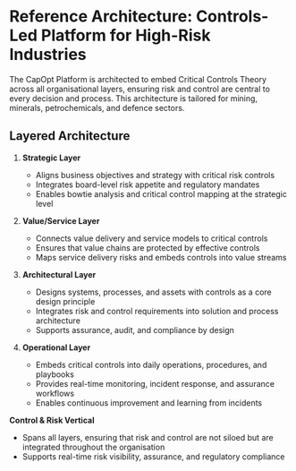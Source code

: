 # Reference Architecture: Controls-Led Platform for High-Risk Industries

The CapOpt Platform is architected to embed Critical Controls Theory across all organisational layers, ensuring risk and control are central to every decision and process. This architecture is tailored for mining, minerals, petrochemicals, and defence sectors.

## Layered Architecture

1. **Strategic Layer**
   - Aligns business objectives and strategy with critical risk controls
   - Integrates board-level risk appetite and regulatory mandates
   - Enables bowtie analysis and critical control mapping at the strategic level

2. **Value/Service Layer**
   - Connects value delivery and service models to critical controls
   - Ensures that value chains are protected by effective controls
   - Maps service delivery risks and embeds controls into value streams

3. **Architectural Layer**
   - Designs systems, processes, and assets with controls as a core design principle
   - Integrates risk and control requirements into solution and process architecture
   - Supports assurance, audit, and compliance by design

4. **Operational Layer**
   - Embeds critical controls into daily operations, procedures, and playbooks
   - Provides real-time monitoring, incident response, and assurance workflows
   - Enables continuous improvement and learning from incidents

**Control & Risk Vertical**
- Spans all layers, ensuring that risk and control are not siloed but are integrated throughout the organisation
- Supports real-time risk visibility, assurance, and regulatory compliance 